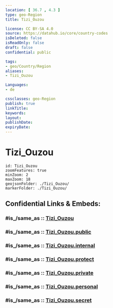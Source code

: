 ```yaml
---
location: [ 36.7 , 4.3 ] 
type: geo-Region
title: Tizi_Ouzou

license: CC BY-SA 4.0
source: https://datahub.io/core/country-codes
isDeleted: false
isReadOnly: false
draft: false
confidential: public

tags:
- geo/Country/Region
aliases:
- Tizi_Ouzou

Languages:
- de

cssclasses: geo-Region
publish: true
linkTitle: 
keywords: 
layout: 
publishDate: 
expiryDate: 
---
```


# Tizi_Ouzou

```leaflet
id: Tizi_Ouzou
zoomFeatures: true 
minZoom: 2 
maxZoom: 18
geojsonFolder: ./Tizi_Ouzou/
markerFolder: ./Tizi_Ouzou/
```


## Confidential Links & Embeds: 

### #is_/same_as :: [Tizi_Ouzou](/_Standards/Earth/Continent/Africa/Africa~North/Algeria/provinces~Algeria/Tizi_Ouzou.md) 

### #is_/same_as :: [Tizi_Ouzou.public](/_public/Earth/Continent/Africa/Africa~North/Algeria/provinces~Algeria/Tizi_Ouzou.public.md) 

### #is_/same_as :: [Tizi_Ouzou.internal](/_internal/Earth/Continent/Africa/Africa~North/Algeria/provinces~Algeria/Tizi_Ouzou.internal.md) 

### #is_/same_as :: [Tizi_Ouzou.protect](/_protect/Earth/Continent/Africa/Africa~North/Algeria/provinces~Algeria/Tizi_Ouzou.protect.md) 

### #is_/same_as :: [Tizi_Ouzou.private](/_private/Earth/Continent/Africa/Africa~North/Algeria/provinces~Algeria/Tizi_Ouzou.private.md) 

### #is_/same_as :: [Tizi_Ouzou.personal](/_personal/Earth/Continent/Africa/Africa~North/Algeria/provinces~Algeria/Tizi_Ouzou.personal.md) 

### #is_/same_as :: [Tizi_Ouzou.secret](/_secret/Earth/Continent/Africa/Africa~North/Algeria/provinces~Algeria/Tizi_Ouzou.secret.md)

